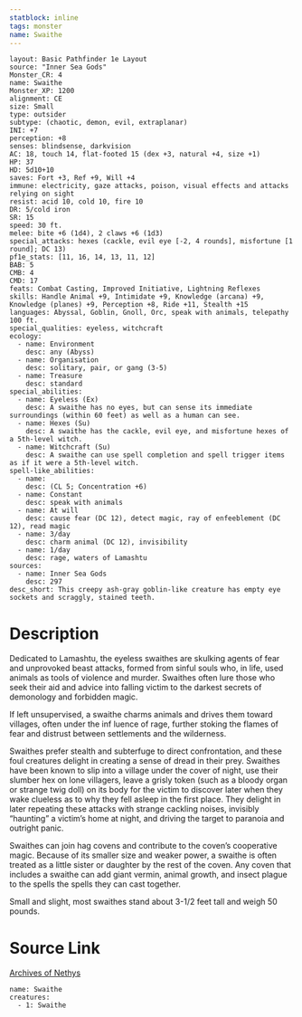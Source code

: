 ```yaml
---
statblock: inline
tags: monster
name: Swaithe
---
```

```statblock
layout: Basic Pathfinder 1e Layout
source: "Inner Sea Gods"
Monster_CR: 4
name: Swaithe
Monster_XP: 1200
alignment: CE
size: Small
type: outsider
subtype: (chaotic, demon, evil, extraplanar)
INI: +7
perception: +8
senses: blindsense, darkvision
AC: 18, touch 14, flat-footed 15 (dex +3, natural +4, size +1)
HP: 37
HD: 5d10+10
saves: Fort +3, Ref +9, Will +4
immune: electricity, gaze attacks, poison, visual effects and attacks relying on sight
resist: acid 10, cold 10, fire 10
DR: 5/cold iron
SR: 15
speed: 30 ft.
melee: bite +6 (1d4), 2 claws +6 (1d3)
special_attacks: hexes (cackle, evil eye [-2, 4 rounds], misfortune [1 round]; DC 13)
pf1e_stats: [11, 16, 14, 13, 11, 12]
BAB: 5
CMB: 4
CMD: 17
feats: Combat Casting, Improved Initiative, Lightning Reflexes
skills: Handle Animal +9, Intimidate +9, Knowledge (arcana) +9, Knowledge (planes) +9, Perception +8, Ride +11, Stealth +15
languages: Abyssal, Goblin, Gnoll, Orc, speak with animals, telepathy 100 ft.
special_qualities: eyeless, witchcraft
ecology:
  - name: Environment
    desc: any (Abyss)
  - name: Organisation
    desc: solitary, pair, or gang (3-5)
  - name: Treasure
    desc: standard
special_abilities:
  - name: Eyeless (Ex)
    desc: A swaithe has no eyes, but can sense its immediate surroundings (within 60 feet) as well as a human can see.
  - name: Hexes (Su)
    desc: A swaithe has the cackle, evil eye, and misfortune hexes of a 5th-level witch.
  - name: Witchcraft (Su)
    desc: A swaithe can use spell completion and spell trigger items as if it were a 5th-level witch.
spell-like_abilities:
  - name:
    desc: (CL 5; Concentration +6)
  - name: Constant
    desc: speak with animals
  - name: At will
    desc: cause fear (DC 12), detect magic, ray of enfeeblement (DC 12), read magic
  - name: 3/day
    desc: charm animal (DC 12), invisibility
  - name: 1/day
    desc: rage, waters of Lamashtu
sources:
  - name: Inner Sea Gods
    desc: 297
desc_short: This creepy ash-gray goblin-like creature has empty eye sockets and scraggly, stained teeth.
```
# Description
Dedicated to Lamashtu, the eyeless swaithes are skulking agents of fear and unprovoked beast attacks, formed from sinful souls who, in life, used animals as tools of violence and murder. Swaithes often lure those who seek their aid and advice into falling victim to the darkest secrets of demonology and forbidden magic.

If left unsupervised, a swaithe charms animals and drives them toward villages, often under the inf luence of rage, further stoking the flames of fear and distrust between settlements and the wilderness.

Swaithes prefer stealth and subterfuge to direct confrontation, and these foul creatures delight in creating a sense of dread in their prey. Swaithes have been known to slip into a village under the cover of night, use their slumber hex on lone villagers, leave a grisly token (such as a bloody organ or strange twig doll) on its body for the victim to discover later when they wake clueless as to why they fell asleep in the first place. They delight in later repeating these attacks with strange cackling noises, invisibly “haunting” a victim’s home at night, and driving the target to paranoia and outright panic.

Swaithes can join hag covens and contribute to the coven’s cooperative magic. Because of its smaller size and weaker power, a swaithe is often treated as a little sister or daughter by the rest of the coven. Any coven that includes a swaithe can add giant vermin, animal growth, and insect plague to the spells the spells they can cast together.

Small and slight, most swaithes stand about 3-1/2 feet tall and weigh 50 pounds.
# Source Link
[Archives of Nethys](https://aonprd.com/MonsterDisplay.aspx?ItemName=Swaithe)
```encounter-table
name: Swaithe
creatures:
  - 1: Swaithe
```
